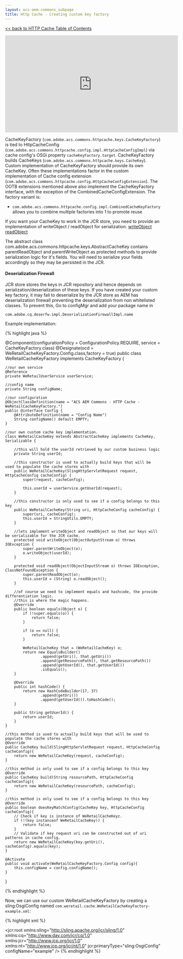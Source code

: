 ```yaml
---
layout: acs-aem-commons_subpage
title: Http Cache - Creating custom key factory
---
```


[<< back to HTTP Cache Table of Contents](../index.html)

<iframe width="560" height="315" src="https://www.youtube.com/embed/0J9iyOOQNX8" frameborder="0" allow="accelerometer; autoplay; encrypted-media; gyroscope; picture-in-picture" allowfullscreen></iframe>

CacheKeyFactory (`com.adobe.acs.commons.httpcache.keys.CacheKeyFactory`) is tied to HttpCacheConfig (`com.adobe.acs.commons.httpcache.config.impl.HttpCacheConfigImpl`) via cache config's OSGi property `cacheKeyFactory.target`. CacheKeyFactory builds CacheKeys (`com.adobe.acs.commons.httpcache.keys.CacheKey`). Custom implementation of CacheKeyFactory should provide its own CacheKey. Often these implementations factor in the custom implementation of Cache config extension (`com.adobe.acs.commons.httpcache.config.HttpCacheConfigExtension`). The OOTB extensions mentioned above also implement the CacheKeyFactory interface, with the exception of the CombinedCacheConfigExtension. The factory variant is: 
* `com.adobe.acs.commons.httpcache.config.impl.CombinedCacheKeyFactory` allows you to combine multiple factories into 1 to promote reuse

If you want your CacheKey to work in the JCR store, you need to provide an implementation of writeObject / readObject for serialization. 
[writeObject](https://docs.oracle.com/javase/7/docs/platform/serialization/spec/output.html#861) 
[readObject](https://docs.oracle.com/javase/7/docs/platform/serialization/spec/input.html#2971) 

The abstract class com.adobe.acs.commons.httpcache.keys.AbstractCacheKey contains parentReadObject and parentWriteObject as protected methods to provide serialization logic for it's fields.
You will need to serialize your fields accordingly so they may be persisted in the JCR.

<h4 id="overview">Deserialization Firewall</h4>
<p>JCR store stores the keys in JCR repository and hence depends on serialization/deserialization of these keys.
If you have created your custom key factory, it may fail to deserialize by the JCR store as AEM has deserialization firewall preventing the deserialization from non whitelisted classes.
To prevent this, Go to configMgr and add your package name in </p><code class="language-plaintext highlighter-rouge">com.adobe.cq.deserfw.impl.DeserializationFirewallImpl.name</code>


Example implementation:



{% highlight java %}

@Component(configurationPolicy = ConfigurationPolicy.REQUIRE, service = CacheKeyFactory.class)
@Designate(ocd = WeRetailCacheKeyFactory.Config.class,factory = true)
public class WeRetailCacheKeyFactory implements CacheKeyFactory {

    //our own service
    @Reference
    private WeRetailUserService userService;
    
    //config name
    private String configName;

    //our configuration
    @ObjectClassDefinition(name = "ACS AEM Commons - HTTP Cache - WeRetailCacheKeyFactory.")
    public @interface Config {
        @AttributeDefinition(name = "Config Name")
        String configName() default EMPTY;
    }

    //our own custom cache key implementation.
    class WeRetailCacheKey extends AbstractCacheKey implements CacheKey, Serializable {

        //this will hold the userId retrieved by our custom business logic
        private String userId;

        //this constructor is used to actually build keys that will be used to populate the cache stores with
        public WeRetailCacheKey(SlingHttpServletRequest request, HttpCacheConfig cacheConfig) {
            super(request, cacheConfig);

            this.userId = userService.getUserId(request);
        }

        //this constructor is only used to see if a config belongs to this key
        public WeRetailCacheKey(String uri, HttpCacheConfig cacheConfig) {
            super(uri, cacheConfig);
            this.userId = StringUtils.EMPTY;
        }

        //lets implement writeObject and readObject so that our keys will be serializable for the JCR cache.
        protected void writeObject(ObjectOutputStream o) throws IOException {
            super.parentWriteObject(o);
            o.writeObject(userId);
        }

        protected void readObject(ObjectInputStream o) throws IOException, ClassNotFoundException {
            super.parentReadObject(o);
            this.userId = (String) o.readObject();
        }

        //of course we need to implement equals and hashcode, the provide differentiation logic. 
        //this is where the magic happens.
        @Override 
        public boolean equals(Object o) {
            if (!super.equals(o)) {
                return false;
            }

            if (o == null) {
                return false;
            }

            WeRetailCacheKey that = (WeRetailCacheKey) o;
            return new EqualsBuilder()
                    .append(getUri(), that.getUri())
                    .append(getResourcePath(), that.getResourcePath())
                    .append(getUserId(), that.getUserId())
                    .isEquals();
        }

        @Override
        public int hashCode() {
            return new HashCodeBuilder(17, 37)
                    .append(getUri())
                    .append(getUserId()).toHashCode();
        }

        public String getUserId() {
            return userId;
        }
    }

    //this method is used to actually build keys that will be used to populate the cache stores with
    @Override
    public CacheKey build(SlingHttpServletRequest request, HttpCacheConfig cacheConfig){
        return new WeRetailCacheKey(request, cacheConfig);
    }

    //this method is only used to see if a config belongs to this key
    @Override
    public CacheKey build(String resourcePath, HttpCacheConfig cacheConfig){
        return new WeRetailCacheKey(resourcePath, cacheConfig);
    }

    //this method is only used to see if a config belongs to this key
    @Override
    public boolean doesKeyMatchConfig(CacheKey key, HttpCacheConfig cacheConfig){
        // Check if key is instance of WeRetailCacheKeyz.
        if (!(key instanceof WeRetailCacheKey)) {
            return false;
        }
        // Validate if key request uri can be constructed out of uri patterns in cache config.
        return new WeRetailCacheKey(key.getUri(), cacheConfig).equals(key);
    }
    
    @Activate
    public void activate(WeRetailCacheKeyFactory.Config config){
        this.configName = config.configName();
    }
}

{% endhighlight %}  

Now, we can use our custom WeRetailCacheKeyFactory by creating a sling:OsgiConfig named `com.weretail.cache.WeRetailCacheKeyFactory-example.xml`:

{% highlight xml %}
<?xml version="1.0" encoding="UTF-8"?>
<jcr:root xmlns:sling="http://sling.apache.org/jcr/sling/1.0" xmlns:cq="http://www.day.com/jcr/cq/1.0"
    xmlns:jcr="http://www.jcp.org/jcr/1.0" xmlns:nt="http://www.jcp.org/jcr/nt/1.0"
    jcr:primaryType="sling:OsgiConfig"
    configName="example"
 />
 {% endhighlight %} 
